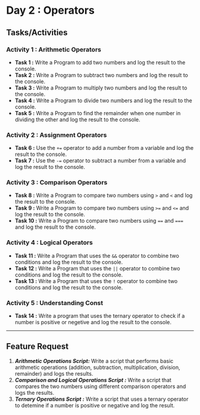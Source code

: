 # Day 2 : Operators

## Tasks/Activities

### Activity 1 : Arithmetic Operators
- **Task 1 :** Write a Program to add two numbers and log the result to the console.
- **Task 2 :** Write a Program to subtract two numbers and log the result to the console.
- **Task 3 :** Write a Program to multiply two numbers and log the result to the console.
- **Task 4 :** Write a Program to divide two numbers and log the result to the console.
- **Task 5 :** Write a Program to find the remainder when one number in dividing the other and log the result to the console.

### Activity 2 : Assignment Operators
- **Task 6 :** Use the ```+=``` operator to add a number from a variable and log the result to the console.
- **Task 7 :** Use the ```-=``` operator to subtract a number from a variable and log the result to the console.

### Activity 3 : Comparison Operators
- **Task 8 :**  Write a Program to compare two numbers using ```>``` and ```<``` and log the result to the console.
- **Task 9 :**  Write a Program to compare two numbers using ```>=``` and ```<=``` and log the result to the console.
- **Task 10 :**  Write a Program to compare two numbers using ```==``` and ```===``` and log the result to the console.

### Activity 4 : Logical Operators
- **Task 11 :** Write a Program that uses the ```&&``` operator to combine two conditions and log the result to the console.
- **Task 12 :** Write a Program that uses the ```||``` operator to combine two conditions and log the result to the console.
- **Task 13 :** Write a Program that uses the ```!``` operator to combine two conditions and log the result to the console.

### Activity 5 : Understanding Const
- **Task 14 :** Write a program that uses the ternary operator to check if a number is positive or negetive and log the result to the console.


***
## Feature Request

1. ***Arithmetic Operations Script:*** Write a script that performs basic arithmetic operations (addition, subtraction, multiplication, division, remainder) and logs the results.
2. ***Comparison and Logical Operations Script :*** Write a script that compares the two numbers using different comparison operators and logs the results.
3. ***Ternary Operations Script :*** Write a script that uses a ternary operator to detemine if a number is positive or negative and log the result.
